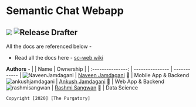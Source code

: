 # Semantic Chat Webapp
<a href="https://codeclimate.com/github/the-purgatory/sc-web/maintainability"><img src="https://api.codeclimate.com/v1/badges/791ddb2b8b13560ed2fa/maintainability" /></a> ![Release Drafter](https://github.com/the-purgatory/sc-web/workflows/Release%20Drafter/badge.svg?branch=master)
----

All the docs are referenced below - 
* Read all the docs here - [sc-web wiki](https://github.com/the-purgatory/sc-web/wiki)

**Authors** -
|                   | Name             | Ownership    |
| :---------------: | ---------------  | ------------ |
![NaveenJamdagani](https://avatars3.githubusercontent.com/u/27627139?s=40&v=4) | [Naveen Jamdagani](github.com/NaveenJamdagani) 🐙 | Mobile App & Backend
![ankushjamdagani](https://avatars2.githubusercontent.com/u/13179262?s=40&v=4) | [Ankush Jamdagani](github.com/ankushjamdagani) 🐸 | Web App & Backend
![rashmisangwan](https://avatars0.githubusercontent.com/u/27778168?s=40&v=4) | [Rashmi Sangwan](github.com/rashmisangwan) 🐼 | Data Science

`Copyright [2020] [The Purgatory]`

